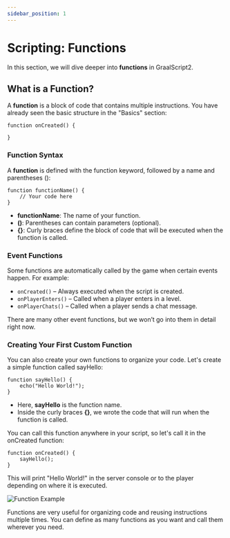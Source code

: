 ```yaml
---
sidebar_position: 1
---
```


# Scripting: Functions

In this section, we will dive deeper into **functions** in GraalScript2.

## What is a Function?

A **function** is a block of code that contains multiple instructions. You have already seen the basic structure in the "Basics" section:

```gs2
function onCreated() {

}
```

### Function Syntax

A **function** is defined with the function keyword, followed by a name and parentheses ():

```gs2
function functionName() {
    // Your code here
}
```

-   **functionName**: The name of your function.
-   **()**: Parentheses can contain parameters (optional).
-   **\{\}**: Curly braces define the block of code that will be executed when the function is called.

### Event Functions

Some functions are automatically called by the game when certain events happen. For example:

-   `onCreated()` – Always executed when the script is created.
-   `onPlayerEnters()` – Called when a player enters in a level.
-   `onPlayerChats()` – Called when a player sends a chat message.

There are many other event functions, but we won’t go into them in detail right now.

### Creating Your First Custom Function

You can also create your own functions to organize your code. Let's create a simple function called sayHello:

```gs2
function sayHello() {
    echo("Hello World!");
}
```

-   Here, **sayHello** is the function name.
-   Inside the curly braces **\{\}**, we wrote the code that will run when the function is called.

You can call this function anywhere in your script, so let's call it in the onCreated function:

```gs2
function onCreated() {
    sayHello();
}
```

This will print "Hello World!" in the server console or to the player depending on where it is executed.

![Function Example](/img/custom_function.png)

Functions are very useful for organizing code and reusing instructions multiple times. You can define as many functions as you want and call them wherever you need.
